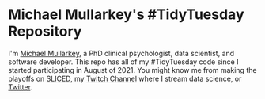 # Michael Mullarkey's \#TidyTuesday Repository

I'm [Michael Mullarkey](https://mcmullarkey.github.io/), a PhD clinical psychologist, data scientist, and software developer. This repo has all of my #TidyTuesday code since I started participating in August of 2021. You might know me from making the playoffs on [SLICED](https://www.notion.so/Sliced-Show-c7bd26356e3a42279e2dfbafb0480073), my [Twitch Channel](https://www.twitch.tv/mcmullarkey) where I stream data science, or [Twitter](https://twitter.com/mcmullarkey).